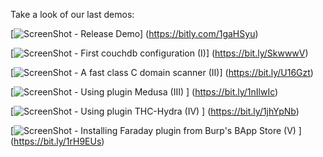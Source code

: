 Take a look of our last demos:


[![ScreenShot](https://raw.github.com/wiki/infobyte/faraday/images/youtube.png) - Release Demo]
(https://bitly.com/1gaHSyu)

[![ScreenShot](https://raw.github.com/wiki/infobyte/faraday/images/youtube.png) - First couchdb configuration (I)] (https://bit.ly/SkwwwV)

[![ScreenShot](https://raw.github.com/wiki/infobyte/faraday/images/youtube.png) - A fast class C domain scanner (II)] (https://bit.ly/U16Gzt)

[![ScreenShot](https://raw.github.com/wiki/infobyte/faraday/images/youtube.png) - Using plugin Medusa (III) ] (https://bit.ly/1nIlwIc)

[![ScreenShot](https://raw.github.com/wiki/infobyte/faraday/images/youtube.png) - Using plugin THC-Hydra (IV) ] (https://bit.ly/1jhYpNb)

[![ScreenShot](https://raw.github.com/wiki/infobyte/faraday/images/youtube.png) - Installing Faraday plugin from Burp's BApp Store (V) ] (https://bit.ly/1rH9EUs)
